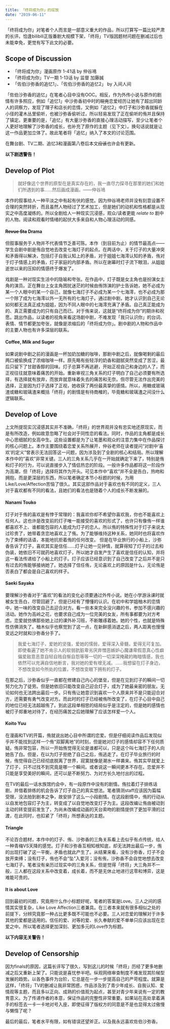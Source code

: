 ```yaml
---
title: 「终将成为你」的绽放
date: "2019-06-11"
---
```


「终将成为你」对笔者个人而言是一部意义重大的作品，所以打算写一篇比较严肃的长评。恰逢bilibili正版番剧大规模下架，「终将」TV版因题材问题在删减过后也未能幸免，更觉有写下此文的必要。
<!-- endexcerpt -->
## Scope of Discussion
- 「终将成为你」漫画原作 1-41话 by 仲谷鳰
- 「终将成为你」TV一期 1-13话 by 监督 加藤誠
- 「佐伯沙弥香的追忆1」、「佐伯沙弥香的追忆2」 by 入间人间

「佐伯沙弥香的追忆」在笔者心目中没有OOC。相反，作为外传小说与原作的剧情有许多照应，例如「追忆1」中沙弥香初中时的~~现充~~恋爱经历让她有了超出同龄人的洞察力，发现了理子和店长的恋情，又例如「追忆2」中灯子和沙弥香就躲在小径的灌木丛里偷听，也被沙弥香偷听过，所以轻易发现了正在偷听的侑并且保持了镇定。更重要的是，「追忆」有大量沙弥香的直接心理活动描写，至少让笔者个人更好地理解了沙弥香的成长，也补充了原作的主题（见下文）。换句话说就是让这一作品更加立体了。故此笔者将「追忆」纳入了本文的讨论范围。

在舞台剧、TV二期、追忆3和漫画第八卷后本文~~应该~~也许会有更新。


**以下剧透警告！**
## Develop of Plot

> 就好像这个世界的原型在是真实存在的，我一直尽力探寻在那里的她们和她们所遇到的事……然后画成漫画。——仲谷鳰

本作的叙事给人一种平淡之中有起有伏的感觉。因为仲谷鳰老师并没有刻意设置不合理的突然转折，而且虽然人物经过了艺术加工，但是她们的动机和性格都是从现实之中高度凝练的。所以全剧给人一种现实沉浸感，观众/读者更能 *relate to* 剧中的人物。阅读和观看时情绪的起伏大多来自和人物心理活动的同感。

#### ~~Revue Sta~~ Drama

但叙事服务于人物并不代表情节乏善可陈。本作（到目前为止）的情节最高点——学生会剧中剧是侑自觉地去改变七海灯子的起点。在两话中，关于灯子的大量冲突和矛盾得以解决，包括灯子自我认知上的矛盾，对于姐姐七海澪认知的矛盾，侑对于灯子情感上的矛盾，灯子家庭的内部矛盾。所以在谢幕时灯子流下眼泪，从姐姐逝世以来的压抑的情感终于爆发了。

戏剧是一种对现实生活中的隐喻和夸张。在作品中，灯子既是女主角也是扮演女主角的演员。正在舞台上女主角困扰迷茫的时候由侑饰演的护士告诉她，她不必成为某一个人眼中的某一个自己，就像七海灯子不必成为某一个七海澪，也不必成为那一个除了成为七海澪以外一无所有的七海灯子。通过剧中剧，她才认识到自己无论如何都无法真正成为姐姐，因为不同人眼中的七海澪充满了矛盾。自己真正能成为的、真正需要成为的只有自己而已。对于侑来说，这就是“终将成为你”的期许和祝愿。跳出作品，以读者的视角来看这场剧中剧，不难发现「我只认识你」的台词、表情、情节都更加夸张，就像是浓缩后的「终将成为你」。剧中剧的人物和作品中的主要人物也有许多深层的联系。

#### Coffee, Milk and Suger

如果说剧中剧之前的漫画是一杯加奶加糖的咖啡，那剧中剧之后，就像喝剩的最后两口被偷换成了浓缩咖啡一样。原先略有些轻浮的奶香和甜腻突然变成了苦涩，最后只留下了甘甜香醇的回味。灯子总算不再逃避，开始正视自己和身边的人了，而正视往往就意味着痛苦的开始。重新审视三角关系的灯子明白了自己必须要有所选择，有选择就有放弃，而放弃就意味着失去的痛苦和无奈。但尽管无法作出完美的选择，正是因为灯子选择了正视，她收获了两份最真挚的感情。所以，用糖或玻璃渣或糖和玻璃渣来概括「终将」的剧情是有待商榷的，毕竟糖和玻璃渣之间没什么逻辑联系。

## Develop of Love

上文所提现实沉浸感其实并不准确，「终将」的世界观并没有忠实地还原现实，而是有所改造，例如故意忽略了社会对于同性恋的看法。同时，作品的主角都是成长中心思细腻的女高中生。这些设置都是为了让笔墨和观众的注意力集中在作品探讨的核心问题上。本作主要围绕着恋爱关系所展开，仲谷老师在读者提问“对剧中‘喜欢’的定义”曾表示无法回答这一问题，因为涉及到了全剧的核心和结局。所以理解本作中的“喜欢”非常关键。三人的三角关系几乎在一开始就确定下来了，特别是侑和灯子的行为，可以说直接步入了情侣热恋的阶段。一般许多作品都将这一阶段作为高潮，但「终将」选择将其作为开头。可见本作中“喜欢”并不全是告白，热吻和拥抱，而是更深层的东西，所以笔者确定本节小标题的时候，为用Like/Love/Affection苦恼了很久。其实这部作品对于喜欢也有不同的定义，三人对于喜欢都有不同的看法，且她们的看法也是随着个人的成长不断发展的。

#### Nanami Touko

灯子对于侑的喜欢是有悖于常理的：我喜欢你却不希望你喜欢我，你也不能喜欢上任何人。这也许是改变前的灯子唯一能接受的喜欢的形式了，也许只有像侑一样谁都喜欢不上、谁都能包容的人能成为灯子的恋人。所以侑的特殊性对于灯子来说太过珍贵了，她带着贪恋地喜欢上了侑。为了能够维持这种关系，她同时也将喜欢作为了束缚的话语，本能地抗拒着侑的任何改变。
但是在毕业旅行的小船上，沙弥香告诉了灯子，喜欢其实是信任……灯子让她一见钟情，就算得知了灯子的过去和伪装，她依旧不可就药地喜欢灯子，所以她才自发产生了喜欢是信任的认知，并将这一看法传递给了小船上的灯子。灯子应该已经意识到了自己改变了之后并不是只有过去的侑能够接纳她了。她选择了信任侑，无论喜欢上的原因是什么，无论侑是否表白了都会是自己喜欢的样子。

#### Saeki Sayaka

要理解沙弥香对于“喜欢”的看法的变化必须要通过外传小说。她在小学游泳课时就被女生告白，尽管回避了，但是已经有了懵懂的认识。在初中和学姐柚木的恋情中，她一味的改变自己去迎合对方。看一些本来完全没兴趣的书，参加不感兴趣的活动。她作为高岭之花，也要求自己成为一位完美的女友，所有事都要为对方考虑。恋爱就仿佛那些她上过的课外补习班，不断雕琢着她。她的个性，也就是特殊性仿佛消失了。柚木似乎也察觉到了这一点，在新鲜感消退之后，两人距离也慢慢变远之时就和沙弥香分手了。

> 我爱七海灯子，爱她的坚强，爱她的懦弱，爱得深入骨髓，爱得无可复加。即使看遍了她不肯示人的软弱肮脏卑劣厌弃憎恶嫉妒心魔谦卑假意真心性癖偏爱敌意恶意自轻自贱自惭自怨等等一切的一切深深掩藏的晦暗情感，我也依然可以充满自信地断言，我对她的爱有增无减。……我想留在灯子身边，不想改变如今所处的位置，不想改变眼下拥有的灯子。

在那之后，沙弥香似乎一直都在修建自己内心的堡垒，但是在见到灯子的瞬间一切努力化为了徒劳。但是她依旧只能改变自己迎合灯子，成为了她最亲密的朋友。无论如何也无法跨出最后一步。只有侑让她意识到喜欢一个人原来并不是只能迎合对方，还需要有勇气改变对方。而此时的灯子已经被侑所改变了，在灯子心目中自己的地位已经无法超越侑了。到此这段单相思的结局似乎是注定的，但是她的感情也被灯子郑重地对待了，在经历痛苦之后她理解了应该怎样爱一个人。

#### Koito Yuu

在漫画和TV的开篇，侑就说出她心目中所谓的恋爱。但是仔细阅读作品后发现似乎并不能找到这样一个侑“双脚离地”的时刻，但是她对灯子的感情却容不下任何质疑。侑非常包容，所以一开始侑觉得无论是谁都可以，只是这个叫七海灯子的人向她告了白。但是，在以为灯子拒绝了自己之后，侑逃走了。在灯子毕业旅行的时候，侑觉得自己已经彻底脱离了世界，寂寞就像是潮水一样袭来。侑其实早就爱上了灯子，只不过找不到究竟是哪一个瞬间。或者说这一瞬间更本不存在。恋爱并不只能是享受美好的瞬间，还可以是不断努力、为对方长久地付出的过程。

在TV的最后一话水族馆约会中，有一段原作中没有的剧情。侑拉着灯子排练话剧，并借着排练的机会告诉了灯子自己的真实想法。笔者猜测staff应该因为篇幅受限，没法拍到剧本之争，故安排了这么一小段剧情。在这段剧情中，侑的行动从以自发地包容灯子为主，转变成了以自觉地改变灯子为主。这段改编让侑由被动到主动的转变提前发生了，为尚未改编成动画的天台索吻的剧情提供了更加平滑的过渡，在此同时，也扣紧了「终将」所想表达的主题。

#### Triangle

不论百合题材，本作中的灯子、侑、沙弥香的三角关系看上去似乎有点传统，给人一种青梅VS天降的感觉。灯子和沙弥香互相知根知底，却无法跨出最后一步，侑的出现打破了这一平衡，矛盾也就此产生了。从结果来看，没有沙弥香，灯子不会放开束缚；没有灯子，侑也不会“坠”入爱河；没有侑，沙弥香不会自觉地想去改变七海灯子。笔者没有亲历过现实中的三角关系，但是觉得「终将」大三角并不一般，三人都在这段关系中改变着，成长着，而不是无休止地进行这零和博弈，这是难能可贵的。

#### It is about Love

回到最初的问题，究竟用什么作小标题好呢，笔者的答案是Love。三人之间的感情其实很复杂，Like Love Affection三者兼具。在三者本来就有很多相似之处的前提下，分辨究竟那一种占比更多既不可能也不必要。三人对恋爱的理解对于许多其他的爱都是适用的。信任的爱、对等的爱、长久奉献的爱不单单只应该出现在恋爱之中。所以笔者选择更加深刻、更加多元的Love作为标题。


**以下内容无关警告！**

## Develop of Censorship

因为finals的原因，这篇长评写了很久，写到这儿的时候「终将」历经了更多地删减之后又重新上架了。只能说是喜忧参半吧。纵观网络审查制度不难发现其阶梯型发展的趋势。以各色事件为台阶，它总是在一步一步提高自己的严苛程度。就算是这样，「终将」TV的删减让我非常困惑，作品涉及到了青少年成长、自我认知、爱情观等主题，而且多以正向、成熟的价值观为起点，甚至对青少年来说有一定的教育意义。为了传递作者的本意，保证作品的完整性非常重要。如果站在高处拿着满手的标签去一卡一卡地对号入座，即使征得了版权方的同意是不是也显得太过傲慢与懒惰了呢？

最后的最后，笔者水平有限，如有错误还望斧正。以及我永远喜欢佐伯沙弥香。

